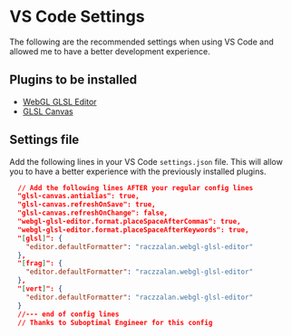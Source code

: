 # VS Code Settings

The following are the recommended settings when using VS Code and allowed me to have a better development experience.

## Plugins to be installed

- [WebGL GLSL Editor](https://marketplace.visualstudio.com/items?itemName=raczzalan.webgl-glsl-editor)
- [GLSL Canvas](https://marketplace.visualstudio.com/items?itemName=circledev.glsl-canvas)

## Settings file

Add the following lines in your VS Code `settings.json` file. This will allow you to have a better experience with the previously installed plugins.

```json
  // Add the following lines AFTER your regular config lines
  "glsl-canvas.antialias": true,
  "glsl-canvas.refreshOnSave": true,
  "glsl-canvas.refreshOnChange": false,
  "webgl-glsl-editor.format.placeSpaceAfterCommas": true,
  "webgl-glsl-editor.format.placeSpaceAfterKeywords": true,
  "[glsl]": {
    "editor.defaultFormatter": "raczzalan.webgl-glsl-editor"
  },
  "[frag]": {
    "editor.defaultFormatter": "raczzalan.webgl-glsl-editor"
  },
  "[vert]": {
    "editor.defaultFormatter": "raczzalan.webgl-glsl-editor"
  }
  //--- end of config lines
  // Thanks to Suboptimal Engineer for this config
```
